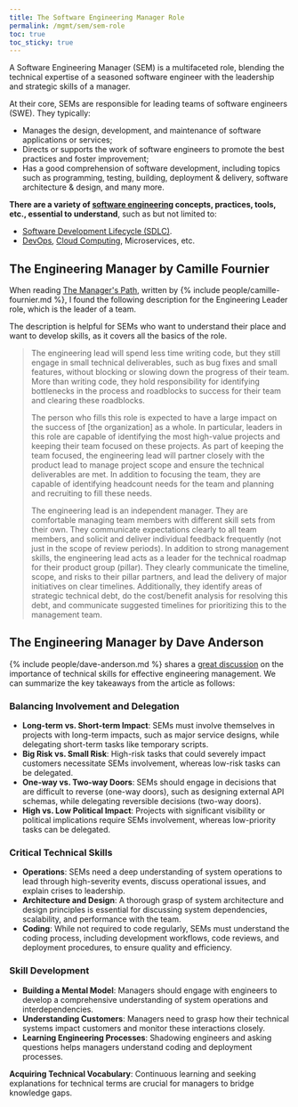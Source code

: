```yaml
---
title: The Software Engineering Manager Role
permalink: /mgmt/sem/sem-role
toc: true
toc_sticky: true
---
```


A Software Engineering Manager (SEM) is a multifaceted role, blending the technical expertise of a seasoned software engineer with the leadership and strategic skills of a manager.

At their core, SEMs are responsible for leading teams of software engineers (SWE). They typically:

- Manages the design, development, and maintenance of software applications or services;
- Directs or supports the work of software engineers to promote the best practices and foster improvement;
- Has a good comprehension of software development, including topics such as programming, testing, building, deployment & delivery, software architecture & design, and many more.

**There are a variety of [software engineering](/swe) concepts, practices, tools, etc., essential to understand**, such as but not limited to:

- [Software Development Lifecycle (SDLC)](/swe/sdlc).
- [DevOps](/swe/devops), [Cloud Computing](/swe/cloud-computing), Microservices, etc.

## The Engineering Manager by Camille Fournier

When reading [The Manager's Path](/book/the-managers-path), written by {% include people/camille-fournier.md %}, I found the following description for the Engineering Leader role, which is the leader of a team.

The description is helpful for SEMs who want to understand their place and want to develop skills, as it covers all the basics of the role.

> The engineering lead will spend less time writing code, but they still engage in small technical deliverables, such as bug fixes and small features, without blocking or slowing down the progress of their team. More than writing code, they hold responsibility for identifying bottlenecks in the process and roadblocks to success for their team and clearing these roadblocks.
>
> The person who fills this role is expected to have a large impact on the success of [the organization] as a whole. In particular, leaders in this role are capable of identifying the most high-value projects and keeping their team focused on these projects. As part of keeping the team focused, the engineering lead will partner closely with the product lead to manage project scope and ensure the technical deliverables are met. In addition to focusing the team, they are capable of identifying headcount needs for the team and planning and recruiting to fill these needs.
>
> The engineering lead is an independent manager. They are comfortable managing team members with different skill sets from their own. They communicate expectations clearly to all team members, and solicit and deliver individual feedback frequently (not just in the scope of review periods). In addition to strong management skills, the engineering lead acts as a leader for the technical roadmap for their product group (pillar). They clearly communicate the timeline, scope, and risks to their pillar partners, and lead the delivery of major initiatives on clear timelines. Additionally, they identify areas of strategic technical debt, do the cost/benefit analysis for resolving this debt, and communicate suggested timelines for prioritizing this to the management team.

## The Engineering Manager by Dave Anderson

{% include people/dave-anderson.md %} shares a [great discussion](https://www.scarletink.com/p/non-technical-engineering-manager) on the importance of technical skills for effective engineering management. We can summarize the key takeaways from the article as follows:

### Balancing Involvement and Delegation

- **Long-term vs. Short-term Impact**: SEMs must involve themselves in projects with long-term impacts, such as major service designs, while delegating short-term tasks like temporary scripts.
- **Big Risk vs. Small Risk**: High-risk tasks that could severely impact customers necessitate SEMs involvement, whereas low-risk tasks can be delegated.
- **One-way vs. Two-way Doors**: SEMs should engage in decisions that are difficult to reverse (one-way doors), such as designing external API schemas, while delegating reversible decisions (two-way doors).
- **High vs. Low Political Impact**: Projects with significant visibility or political implications require SEMs involvement, whereas low-priority tasks can be delegated.

### Critical Technical Skills

- **Operations**: SEMs need a deep understanding of system operations to lead through high-severity events, discuss operational issues, and explain crises to leadership.
- **Architecture and Design**: A thorough grasp of system architecture and design principles is essential for discussing system dependencies, scalability, and performance with the team.
- **Coding**: While not required to code regularly, SEMs must understand the coding process, including development workflows, code reviews, and deployment procedures, to ensure quality and efficiency.

### Skill Development

- **Building a Mental Model**: Managers should engage with engineers to develop a comprehensive understanding of system operations and interdependencies.
- **Understanding Customers**: Managers need to grasp how their technical systems impact customers and monitor these interactions closely.
- **Learning Engineering Processes**: Shadowing engineers and asking questions helps managers understand coding and deployment processes.

**Acquiring Technical Vocabulary**: Continuous learning and seeking explanations for technical terms are crucial for managers to bridge knowledge gaps.